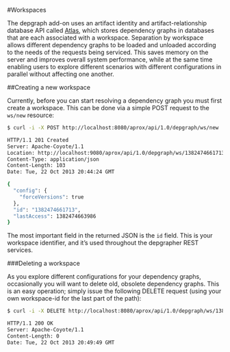 <!-- Freeki metadata. Do not remove this section!
TITLE: Workspaces
-->
#Workspaces

The depgraph add-on uses an artifact identity and artifact-relationship database API called [Atlas](https://github.com/jdcasey/atlas), which stores dependency graphs in databases that are each associated with a workspace. Separation by workspace allows different dependency graphs to be loaded and unloaded according to the needs of the requests being serviced. This saves memory on the server and improves overall system performance, while at the same time enabling users to explore different scenarios with different configurations in parallel without affecting one another.

##Creating a new workspace

Currently, before you can start resolving a dependency graph you must first create a workspace. This can be done via a simple POST request to the `ws/new` resource:

```bash
$ curl -i -X POST http://localhost:8080/aprox/api/1.0/depgraph/ws/new

HTTP/1.1 201 Created
Server: Apache-Coyote/1.1
Location: http://localhost:9080/aprox/api/1.0/depgraph/ws/1382474661713
Content-Type: application/json
Content-Length: 103
Date: Tue, 22 Oct 2013 20:44:24 GMT

{
  "config": {
    "forceVersions": true
  },
  "id": "1382474661713",
  "lastAccess": 1382474663986
}
```

The most important field in the returned JSON is the `id` field. This is your workspace identifier, and it’s used throughout the depgrapher REST services.

<span style="sidenote">
###Deleting a workspace

As you explore different configurations for your dependency graphs, occasionally you will want to delete old, obsolete dependency graphs. This is an easy operation; simply issue the following DELETE request (using your own workspace-id for the last part of the path):

```bash
$ curl -i -X DELETE http://localhost:8080/aprox/api/1.0/depgraph/ws/1382474661713

HTTP/1.1 200 OK
Server: Apache-Coyote/1.1
Content-Length: 0
Date: Tue, 22 Oct 2013 20:49:49 GMT
```
